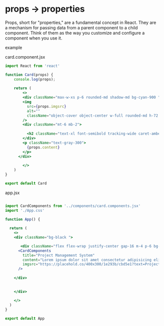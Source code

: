 # props -> properties 

Props, short for "properties," are a fundamental concept in React. They are a mechanism for passing data from a parent component to a child component. Think of them as the way you customize and configure a component when you use it.

example 

card.component.jsx
```jsx
import React from 'react'

function Card(props) {
    console.log(props);
    
    return (
        <>
        <div className="max-w-xs p-6 rounded-md shadow-md bg-cyan-900 ">
        <img
          src={props.imgsrc}
          alt=""
          className="object-cover object-center w-full rounded-md h-72 bg-gray-500"
        />
        <div className="mt-6 mb-2">
         
          <h2 className="text-xl font-semibold tracking-wide caret-amber-50">{props.title}</h2>
        </div>
        <p className="text-gray-300">
          {props.content}
        </p>
      </div>
  
        </>
    )
}

export default Card

```


app.jsx

```jsx

import CardComponents from '../components/card.components.jsx'
import './App.css'

function App() {
  
  return (
    <>
    <div className="bg-black ">

       <div className="flex flex-wrap justify-center gap-16 m-4 p-6 bg-gray-900 min-h-screen">
      <CardComponents
        title="Project Management System"
        content="Lorem ipsum dolor sit amet consectetur adipisicing elit. Mollitia fugit doloremque nemo consequuntur ducimus reprehenderit cumque nobis id alias. Id sequi suscipit deleniti quidem magnam, cum repellendus nesciunt unde rerum vero a? Harum eaque enim eligendi quidem! Libero exercitationem praesentium, consequatur voluptates facere voluptatum adipisci, tempora quae labore vero atque!"
        imgsrc="https://placehold.co/400x300/1e293b/cbd5e1?text=Project+1"
      />
      
    </div>
      
    
    </div>
    
    </>
  )
}

export default App




```